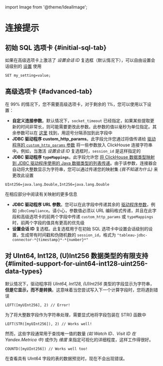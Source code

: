 import Image from '@theme/IdealImage';

# 连接提示
## 初始 SQL 选项卡 {#initial-sql-tab}
如果在高级选项卡上激活了 *设置会话 ID* 复选框（默认情况下），可以自由设置会话级别的 [设置](/operations/settings/settings/) 使用
```text
SET my_setting=value;
```
## 高级选项卡 {#advanced-tab}

在 99% 的情况下，您不需要高级选项卡，对于剩余的 1%，您可以使用以下设置：
- **自定义连接参数**。默认情况下，`socket_timeout` 已经指定，如果某些提取更新的时间非常长，则可能需要更改此参数。此参数的值以毫秒为单位指定。其余参数可以在 [这里](https://github.com/ClickHouse/clickhouse-jdbc/blob/master/clickhouse-client/src/main/java/com/clickhouse/client/config/ClickHouseClientOption.java) 找到，用逗号分隔添加到此字段中
- **JDBC 驱动程序 custom_http_params**。此字段允许您通过将值传递给 [驱动程序的 `custom_http_params` 参数](https://github.com/ClickHouse/clickhouse-jdbc#configuration) 将一些参数放入 ClickHouse 连接字符串中。例如，当激活 *设置会话 ID* 复选框时，`session_id` 是这样指定的
- **JDBC 驱动程序 `typeMappings`**。此字段允许您 [将 ClickHouse 数据类型映射到 JDBC 驱动程序使用的 Java 数据类型的列表传递](https://github.com/ClickHouse/clickhouse-jdbc#configuration)。由于该参数，连接器会自动将大整数显示为字符串，您可以通过传递您的映射集 *(我不知道为什么)* 来更改此设置
```text
UInt256=java.lang.Double,Int256=java.lang.Double
```
  在相应部分中阅读有关映射的更多信息

- **JDBC 驱动程序 URL 参数**。您可以在此字段中传递其余的 [驱动程序参数](https://github.com/ClickHouse/clickhouse-jdbc#configuration)，例如 `jdbcCompliance`。请小心，参数值必须以 URL 编码格式传递，并且在此字段和高级选项卡的前两个字段中传递 `custom_http_params` 或 `typeMappings` 时，前两个字段的值具有更高的优先级
- **设置会话 ID** 复选框。此复选框用于在初始 SQL 选项卡中设置会话级别的设置，生成带有时间戳和伪随机数的 `session_id`，格式为 `"tableau-jdbc-connector-*{timestamp}*-*{number}*"`
## 对 UInt64, Int128, (U)Int256 数据类型的有限支持 {#limited-support-for-uint64-int128-uint256-data-types}
默认情况下，驱动程序将 *UInt64, Int128, (U)Int256* 类型的字段显示为字符串，**但是它显示，而不是转换**。这意味着当您尝试写入下一个计算字段时，您将遇到错误
```text
LEFT([myUInt256], 2) // Error!
```
为了将大整数字段作为字符串处理，需要显式地将字段包装在 STR() 函数中

```text
LEFT(STR([myUInt256]), 2) // Works well!
```

然而，这些字段通常用于查找唯一值的数量 *(如 Watch ID、Visit ID 在 Yandex.Metrica 中)* 或作为 *维度* 来指定可视化的详细程度，这样工作得很好。

```text
COUNTD([myUInt256]) // Works well too!
```
在查看具有 UInt64 字段的表的数据预览时，现在不会出现错误。
